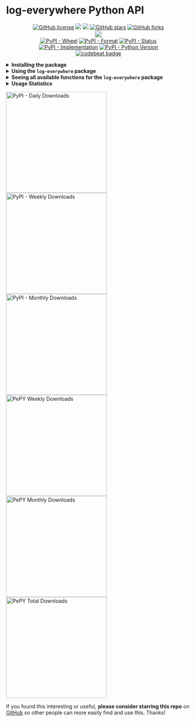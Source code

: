 # log-everywhere Python API

<p align="center">
  <a href="https://github.com/Shail-Shouryya/log-everywhere/blob/main/LICENSE"><img alt="GitHub license" src="https://img.shields.io/github/license/Shail-Shouryya/log-everywhere?color=yellow&labelColor=black"></a>
  <a href="https://docs.python.org/3/index.html">    <img src="https://img.shields.io/badge/python-3.6%2B-blue?labelColor=black"/></a>
  <a href="https://www.python.org/dev/peps/pep-0008"><img src="https://img.shields.io/badge/code%20style-PEP8-yellow.svg?labelColor=black"/></a>
  <a href="https://github.com/Shail-Shouryya/log-everywhere/stargazers"><img alt="GitHub stars" src="https://img.shields.io/github/stars/Shail-Shouryya/log-everywhere?color=blue&labelColor=black"></a>
  <a href="https://github.com/Shail-Shouryya/log-everywhere/network"><img alt="GitHub forks" src="https://img.shields.io/github/forks/Shail-Shouryya/log-everywhere?color=yellow&labelColor=black"></a>
  <br>
  <a href="https://badge.fury.io/py/log-everywhere"><img src="https://badge.fury.io/py/log-everywhere.svg" alt="PyPI version" height="20"></a>
  <br>
  <a href="https://pypi.org/project/log-everywhere/"><img alt="PyPI - Wheel" src="https://img.shields.io/pypi/wheel/log-everywhere?labelColor=black&label=PyPI%20-%20Wheel"></a>
  <a href="https://pypi.org/project/log-everywhere/#files/"><img alt="PyPI - Format" src="https://img.shields.io/pypi/format/log-everywhere?labelColor=black&label=PyPI%20-%20Format"></a>
  <a href="https://pypi.org/project/log-everywhere/#history/"><img alt="PyPI - Status" src="https://img.shields.io/pypi/status/log-everywhere?labelColor=black&label=PyPI%20-%20Status"></a>
  <br>
  <a href="https://pypi.org/project/log-everywhere/"><img alt="PyPI - Implementation" src="https://img.shields.io/pypi/implementation/log-everywhere?labelColor=black&label=PyPI%20-%20Implementation"></a>
  <a href="https://pypi.org/project/log-everywhere/"><img alt="PyPI - Python Version" src="https://img.shields.io/pypi/pyversions/log-everywhere?labelColor=black&label=PyPI%20-%20Python%20Version"></a>
  <br>
  <a href="https://codebeat.co/projects/github-com-shail-shouryya-log-everywhere-main"><img src="https://codebeat.co/badges/46b103ed-da79-4893-96af-ce95c9149532" alt="codebeat badge"/></a>
</p>

<details>
  <summary><b>Installing the package</b></summary>

Enter the following in your command line:

```python
# if something isn't working properly, try rerunning this
# the problem may have been fixed with a newer version

pip3 install -U log-everywhere     # MacOS/Linux
pip  install -U log-everywhere     # Windows


# if that didn't work:

python3 -m pip install -U log-everywhere     # MacOS/Linux
python  -m pip install -U log-everywhere     # Windows
```
</details>

<details>
  <summary><b>Using the <code>log-everywhere</code> package</b></summary>

```
python3     # MacOS/Linux
python      # Windows
```
```python
from log_everywhere import yield_logger
from log_everywhere import log

def do_important_things(log_locations):
    num = 1 + 1
    log(f'This function calculated num to be: {num}', log_locations)
    product = num * 2
    log(f'This function calculated the product of num multiplied by 2 to be: {product}', log_locations)
    log( 'This function is now closing...', log_locations)

def main():
    with yield_logger('name_of_my_log_file', log_silently=False) as log_locations:
        log('>' * 50 + 'STARTING PROGRAM' + '<' * 50, log_locations)
        do_important_things(log_locations)
        log('>' * 50 + 'PROGRAM COMPLETE' + '<' * 50, log_locations)

main()
```
To see why [Python Standard Library](https://docs.python.org/3/library/)'s [logging](https://docs.python.org/3/library/logging.html) module was insufficient and creating a custom logger was necessary, [see this modification in the `yt-videos-list` package](https://github.com/Shail-Shouryya/yt-videos-list/commit/82a0129d82ea67475af902cf4a8a07c016d853b4). NOTE that the exact implementation differed slighlty in this commit (`yield_logger()` was named `yield_file_writer()`), and support for logging to both the console AND the log file [wasn't added until this commit](https://github.com/Shail-Shouryya/yt-videos-list/commit/fb8311869e89179dcf2bbf2849edcd5f97b216a1)

Direct link to commits:
  - [Simplify logging via custom context manager text writer](https://github.com/Shail-Shouryya/yt-videos-list/commit/82a0129d82ea67475af902cf4a8a07c016d853b4)
  - [Always log to log file but allow console logging muting](https://github.com/Shail-Shouryya/yt-videos-list/commit/fb8311869e89179dcf2bbf2849edcd5f97b216a1)

To see more interesting logging modifications, see the **significantly improves logging** section nested within the **details** section of the `yt-videos-list` package [0.5.0 Release](https://github.com/Shail-Shouryya/yt-videos-list/releases/tag/v0.5.0) page!
</details>

<details>
  <summary><b>Seeing <b>all</b> available functions for the <code>log-everywhere</code> package</b></summary>

```
python3     # MacOS/Linux
python      # Windows
```
```python
import log_everywhere
help(log_everywhere.logger)

# OR

from log_everywhere import logger
help(logger)

# SEEING PACKAGE METADATA
import log_everywhere
help(log_everywhere)
```

</details>

<details>
  <summary><b>Usage Statistics</b></summary>

- [PePy](https://pepy.tech/project/log-everywhere)
- [PyPi Stats](https://pypistats.org/packages/log-everywhere)
</details>
<p>
  <a href="https://pypistats.org/packages/log-everywhere"><img alt="PyPI - Daily Downloads" src="https://img.shields.io/pypi/dd/log-everywhere?labelColor=black&color=blue&label=PyPI%20downloads%20%28excludes%20mirrors%29" width="275"></a>
  <a href="https://pypistats.org/packages/log-everywhere"><img alt="PyPI - Weekly Downloads" src="https://img.shields.io/pypi/dw/log-everywhere?labelColor=black&color=yellow&label=PyPI%20downloads%20%28excludes%20mirrors%29"width="275"></a>
  <a href="https://pypistats.org/packages/log-everywhere"><img alt="PyPI - Monthly Downloads" src="https://img.shields.io/pypi/dm/log-everywhere?labelColor=black&color=blue&label=PyPI%20downloads%20%28excludes%20mirrors%29"width="275"></a>
  <br>
  <a href="https://pepy.tech/project/log-everywhere"><img alt="PePY Weekly Downloads" src="https://static.pepy.tech/personalized-badge/log-everywhere?period=week&units=international_system&left_color=black&right_color=yellow&left_text=PePY%20Downloads/week%20%28includes%20mirrors%29" width="275"></a>
  <a href="https://pepy.tech/project/log-everywhere"><img alt="PePY Monthly Downloads" src="https://static.pepy.tech/personalized-badge/log-everywhere?period=month&units=international_system&left_color=black&right_color=blue&left_text=PePY%20Downloads/month%20%28includes%20mirrors%29" width="275"></a>
  <a href="https://pepy.tech/project/log-everywhere"><img alt="PePY Total Downloads" src="https://static.pepy.tech/personalized-badge/log-everywhere?period=total&units=international_system&left_color=black&right_color=yellow&left_text=PePY%20Downloads%20Total%20%28includes%20mirrors%29" width="275"></a>
</p>

If you found this interesting or useful, **please consider starring this repo** on [GitHub](https://github.com/Shail-Shouryya/log-everywhere) so other people can more easily find and use this. Thanks!
